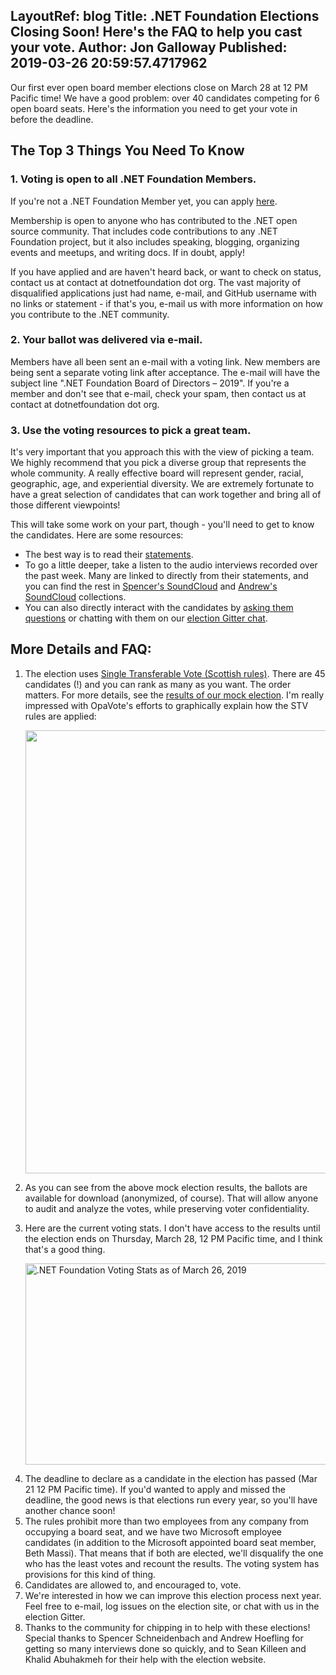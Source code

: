 LayoutRef: blog
Title: .NET Foundation Elections Closing Soon! Here's the FAQ to help you cast your vote.
Author: Jon Galloway
Published: 2019-03-26 20:59:57.4717962
---
<p>Our first ever open board member elections close on March 28 at 12 PM Pacific time! We have a good problem: over 40 candidates competing for 6 open board seats. Here's the information you need to get your&nbsp;vote in before the deadline.</p>

<h2>The Top 3 Things You Need To Know</h2>

<h3>1. Voting is open to all .NET Foundation Members.</h3>

<p>If you're not a .NET Foundation Member yet, you can apply <a href="https://dotnetfoundation.org/member/become-a-member">here</a>.</p>

<p>Membership is open to anyone who has contributed to the .NET open source community. That includes code contributions to any .NET Foundation project, but it also includes speaking, blogging, organizing events and meetups, and writing docs. If in doubt, apply!</p>

<p>If you have applied and are haven't heard back, or want to check on status, contact us at contact at dotnetfoundation dot org. The vast majority of disqualified applications just had name, e-mail, and GitHub username with no links or statement - if that's you, e-mail us with more information on how you contribute to the .NET community.</p>

<h3>2. Your ballot was delivered via e-mail.</h3>

<p>Members have all been sent an e-mail with a voting link. New members are being sent a separate voting link after acceptance. The e-mail will have the subject line ".NET Foundation Board of Directors – 2019". If you're a member and don't see that e-mail, check your spam, then contact us at contact at dotnetfoundation dot org.</p>

<h3>3. Use the voting resources to pick a great team.</h3>

<p>It's very important that you approach this with the view of picking a team. We highly recommend that you pick a diverse group that represents the whole community. A really effective board will represent gender, racial, geographic, age, and experiential diversity. We are extremely fortunate to have a great selection of candidates that can work together and bring all of those different viewpoints!</p>

<p>This will take some work on your part, though - you'll need to get to know the candidates. Here are some resources:</p>

<ul>
<li>The best way&nbsp;is to read their <a href="https://election.dotnetfoundation.org/candidates">statements</a>.</li>
<li>To go a little deeper, take a listen to the audio interviews recorded over the past week. Many are linked to directly from their statements, and you can find the rest in <a href="https://soundcloud.com/schneidenbach">Spencer's SoundCloud</a> and <a href="https://soundcloud.com/andrewhoefling">Andrew's SoundCloud</a> collections.</li>
<li>You can also directly interact with the candidates by <a href="https://election.dotnetfoundation.org/questions">asking them questions</a> or chatting with them on our <a href="https://gitter.im/dotnet-foundation/election">election Gitter chat</a>.</li>
</ul>

<h2>More Details and FAQ:</h2>

<ol>
<li>
<p>The election uses <a href="https://www.opavote.com/methods/single-transferable-vote">Single Transferable Vote (Scottish rules)</a>. There are 45 candidates (!) and you can rank as many as you want. The order matters. For more details, see the <a href="https://www.opavote.com/results/5875073812529152">results of our mock election</a>. I'm really impressed with OpaVote's efforts to graphically explain how the STV rules are applied:</p>

<p><a href="https://www.opavote.com/results/5875073812529152"><img alt="" src="assets/posts/bb977c44-1c97-4a5e-b325-8410ca30ff14.png" style="width: 800px; height: 709px;" /></a></p>
</li>
<li>As you can see from the above mock election results, the ballots are available for download (anonymized, of course). That will allow anyone to audit and analyze the votes, while preserving voter confidentiality.</li>
<li>
<p>Here are the current voting stats. I don't have access to the results until the election ends on Thursday, March 28, 12 PM Pacific time, and I think that's a good thing.</p>

<p><img alt=".NET Foundation Voting Stats as of March 26, 2019" src="assets/posts/dnf-voting-stats-mar-26.png" style="width: 800px; height: 322px;" /></p>
</li>
<li>The deadline to declare as a candidate in the election has passed (Mar 21 12 PM Pacific time). If you'd wanted to apply and missed the deadline, the good news is that elections run every year, so you'll have another chance soon!</li>
<li>The rules prohibit more than two employees from any company from occupying a board seat, and we have two Microsoft employee candidates (in addition to the Microsoft appointed board seat member, Beth Massi). That means that if both are elected, we'll disqualify the one who has the least votes and recount the results. The voting system has provisions for this kind of thing.</li>
<li>Candidates are allowed to, and encouraged to, vote.</li>
<li>We're interested in how we can improve this election process next year. Feel free to e-mail, log issues on the election site, or chat with us in the election Gitter.</li>
<li>Thanks to the community for chipping in to help with&nbsp;these elections! Special thanks to&nbsp;Spencer Schneidenbach&nbsp;and Andrew Hoefling for getting so many interviews done so quickly, and to Sean Killeen and Khalid Abuhakmeh&nbsp;for their&nbsp;help with the election website.</li>
</ol>
